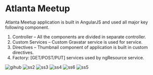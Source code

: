 Atlanta Meetup 
=========================================================================================================================================

Atlanta Meetup application is built in AngularJS and used all major key following component.

1.	Controller – All the components are divided in separate controller.
2.	Custom Services – Custom Gravatar service is used for service. 
3.	Directives – Thumbnail component of application is built in custom directives.  
4.	Factory: [GET/POST/PUT] services used by ngResource service.

![gihub](https://cloud.githubusercontent.com/assets/14005724/13308980/7873ee44-db46-11e5-8ebf-dc12941ba459.png)
![ss2](https://cloud.githubusercontent.com/assets/14005724/13309080/5b9f3dfe-db47-11e5-9e21-40b83dd52e50.png)
![ss3](https://cloud.githubusercontent.com/assets/14005724/13309853/5426728e-db4e-11e5-8a08-7bc20c5b572a.png)
![ss4](https://cloud.githubusercontent.com/assets/14005724/13309128/d4c2ac7a-db47-11e5-8914-471c3b9b11fc.png)
![ss6](https://cloud.githubusercontent.com/assets/14005724/13309910/140e571a-db4f-11e5-9821-0a90dc9d5a7e.png)
![ss5](https://cloud.githubusercontent.com/assets/14005724/13309864/7136add0-db4e-11e5-9dcb-76452f965bfd.png)
